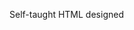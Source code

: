 Self-taught HTML designed
              
 
 
 
      
 
 
                                                 